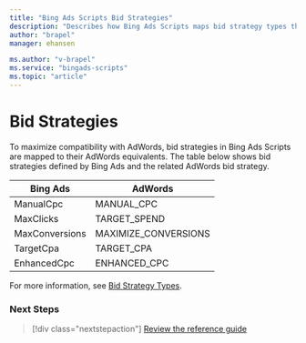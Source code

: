 ```yaml
---
title: "Bing Ads Scripts Bid Strategies"
description: "Describes how Bing Ads Scripts maps bid strategy types that are similar to AdWords strategies but named differently."
author: "brapel"
manager: ehansen

ms.author: "v-brapel"
ms.service: "bingads-scripts"
ms.topic: "article"
---
```


# Bid Strategies

To maximize compatibility with AdWords, bid strategies in Bing Ads Scripts are mapped to their AdWords equivalents. The table below shows bid strategies defined by Bing Ads and the related AdWords bid strategy.

|Bing Ads|AdWords|
|-|-
ManualCpc|MANUAL_CPC
MaxClicks|TARGET_SPEND
MaxConversions|MAXIMIZE_CONVERSIONS
TargetCpa|TARGET_CPA
EnhancedCpc|ENHANCED_CPC

For more information, see [Bid Strategy Types](/bingads/guides/budget-bid-strategies#bidstrategytypes).

### Next Steps

> [!div class="nextstepaction"]
> [Review the reference guide](../reference/BingAdsApp.md)